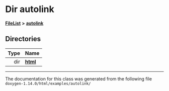 

# Dir autolink



[**FileList**](files.md) **>** [**autolink**](dir_71fc0cb11636697d381669c7153571f0.md)














## Directories

| Type | Name |
| ---: | :--- |
| dir | [**html**](dir_1337412a5a91531b95c66120ec85cfc4.md) <br> |

























































------------------------------
The documentation for this class was generated from the following file `doxygen-1.14.0/html/examples/autolink/`

